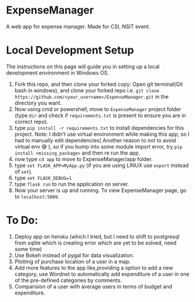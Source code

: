 # ExpenseManager
A web app for expense manager.
Made for CSI, NSIT event. 

# Local Development Setup

The instructions on this page will guide you in setting up a local development
environment in Windows OS.

1. Fork this repo, and then clone your forked copy:
Open git terminal(Git bash in windows), and clone your forked repo i.e. `git clone https://github.com/<your_username>/ExpenseManager.git` in the directory you want.
2. Now using cmd or powershell, move to `ExpenseManager` project folder (type `dir` and check if `requirements.txt` is present to ensure you are in correct repo).
3. type `pip install -r requirements.txt` to install dependencies for this project. Note: I didn't use virtual environment while making this app, so I had to manually edit dependencies( Another reason to not to avoid virtual env 😅 ), so if you bump into some module import error, try `pip install <missing_package>` and then re run the app. 
4. now type `cd app` to move to ExpenseManager/app folder.
5. type `set FLASK_APP=MyApp.py` (if you are using LINUX use `export` instead of `set`).
6. type `set FLASK_DEBUG=1`
7. type `flask run` to run the application on server.
8. Now your server is up and running. To view ExpenseManager page, go to `localhost:5000`.

# To Do:

1. Deploy app on heroku (which I tried, but I need to shift to postgresql from sqlite which is creating error which are yet to be solved, need some time)
2. Use Bokeh instead of pygal for data visualization.
3. Plotting of purchase location of a user in a map.
4. Add more features to the app like,providing a option to add a new category, use Wordnet to automatically add expenditure of a user in one of the pre-defined categories by comments.
5. Comparision of a user with average users in terms of budget and expenditure.
